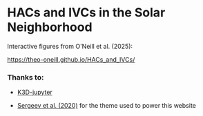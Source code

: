 # HACs and IVCs in the Solar Neighborhood

Interactive figures from O'Neill et al. (2025): 

https://theo-oneill.github.io/HACs_and_IVCs/

### Thanks to:

* [K3D-jupyter](https://k3d-jupyter.org) 

* [Sergeev et al. (2020)](https://github.com/dennissergeev/exoconvection-apj-2020/tree/master) for the theme used to power this website
